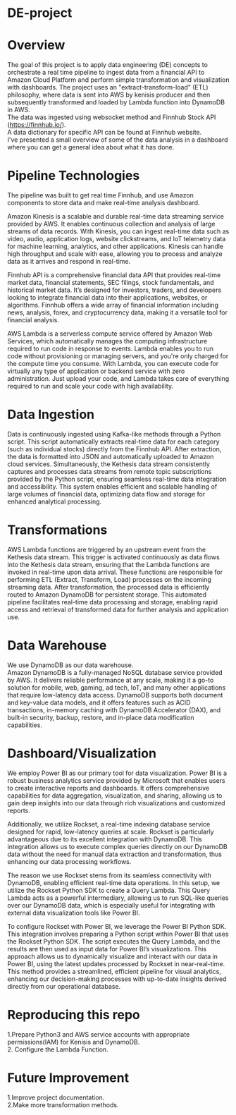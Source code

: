 # DE-project
# Overview
The goal of this project is to apply data engineering (DE) concepts to orchestrate a real time pipeline to ingest data from a financial API to Amazon Cloud Platform and perform simple transformation and visualization with dashboards. The project uses an "extract-transform-load" (ETL) philosophy, where data is sent into AWS by kenisis producer and then subsequently transformed and loaded by Lambda function into DynamoDB in AWS.<br>
The data was ingested using websocket method and Finnhub Stock API (https://finnhub.io/). <br>
A data dictionary for specific API can be found at Finnhub website.<br>
I've presented a small overview of some of the data analysis in a dashboard where you can get a general idea about what it has done.<br>

# Pipeline Technologies
The pipeline was built to get real time Finnhub, and use Amazon components to store data and make real-time analysis dashboard. <br>

Amazon Kinesis is a scalable and durable real-time data streaming service provided by AWS. It enables continuous collection and analysis of large streams of data records. With Kinesis, you can ingest real-time data such as video, audio, application logs, website clickstreams, and IoT telemetry data for machine learning, analytics, and other applications. Kinesis can handle high throughput and scale with ease, allowing you to process and analyze data as it arrives and respond in real-time. <br>

Finnhub API is a comprehensive financial data API that provides real-time market data, financial statements, SEC filings, stock fundamentals, and historical market data. It’s designed for investors, traders, and developers looking to integrate financial data into their applications, websites, or algorithms. Finnhub offers a wide array of financial information including news, analysis, forex, and cryptocurrency data, making it a versatile tool for financial analysis.  <br>

AWS Lambda is a serverless compute service offered by Amazon Web Services, which automatically manages the computing infrastructure required to run code in response to events. Lambda enables you to run code without provisioning or managing servers, and you're only charged for the compute time you consume. With Lambda, you can execute code for virtually any type of application or backend service with zero administration. Just upload your code, and Lambda takes care of everything required to run and scale your code with high availability. <br>



# Data Ingestion
Data is continuously ingested using Kafka-like methods through a Python script. This script automatically extracts real-time data for each category (such as individual stocks) directly from the Finnhub API. After extraction, the data is formatted into JSON and automatically uploaded to Amazon cloud services. Simultaneously, the Kethesis data stream consistently captures and processes data streams from remote topic subscriptions provided by the Python script, ensuring seamless real-time data integration and accessibility. This system enables efficient and scalable handling of large volumes of financial data, optimizing data flow and storage for enhanced analytical processing.<br>



# Transformations
AWS Lambda functions are triggered by an upstream event from the Kethesis data stream. This trigger is activated continuously as data flows into the Kethesis data stream, ensuring that the Lambda functions are invoked in real-time upon data arrival. These functions are responsible for performing ETL (Extract, Transform, Load) processes on the incoming streaming data. After transformation, the processed data is efficiently routed to Amazon DynamoDB for persistent storage. This automated pipeline facilitates real-time data processing and storage, enabling rapid access and retrieval of transformed data for further analysis and application use.



# Data Warehouse
We use DynamoDB as our data warehouse. <br>
Amazon DynamoDB is a fully-managed NoSQL database service provided by AWS. It delivers reliable performance at any scale, making it a go-to solution for mobile, web, gaming, ad tech, IoT, and many other applications that require low-latency data access. DynamoDB supports both document and key-value data models, and it offers features such as ACID transactions, in-memory caching with DynamoDB Accelerator (DAX), and built-in security, backup, restore, and in-place data modification capabilities. <br>


# Dashboard/Visualization
We employ Power BI as our primary tool for data visualization. Power BI is a robust business analytics service provided by Microsoft that enables users to create interactive reports and dashboards. It offers comprehensive capabilities for data aggregation, visualization, and sharing, allowing us to gain deep insights into our data through rich visualizations and customized reports.

Additionally, we utilize Rockset, a real-time indexing database service designed for rapid, low-latency queries at scale. Rockset is particularly advantageous due to its excellent integration with DynamoDB. This integration allows us to execute complex queries directly on our DynamoDB data without the need for manual data extraction and transformation, thus enhancing our data processing workflows.

The reason we use Rockset stems from its seamless connectivity with DynamoDB, enabling efficient real-time data operations. In this setup, we utilize the Rockset Python SDK to create a Query Lambda. This Query Lambda acts as a powerful intermediary, allowing us to run SQL-like queries over our DynamoDB data, which is especially useful for integrating with external data visualization tools like Power BI.

To configure Rockset with Power BI, we leverage the Power BI Python SDK. This integration involves preparing a Python script within Power BI that uses the Rockset Python SDK. The script executes the Query Lambda, and the results are then used as input data for Power BI’s visualizations. This approach allows us to dynamically visualize and interact with our data in Power BI, using the latest updates processed by Rockset in near-real-time. This method provides a streamlined, efficient pipeline for visual analytics, enhancing our decision-making processes with up-to-date insights derived directly from our operational database.


# Reproducing this repo
1.Prepare Python3 and AWS service accounts with appropriate permissions(IAM) for Kenisis and DynamoDB. <br>
2. Configure the Lambda Function.


# Future Improvement
1.Improve project documentation. <br>
2.Make more transformation methods.
